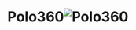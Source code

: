 # Polo360![Polo360](https://user-images.githubusercontent.com/63493758/156945602-163cdf9a-5a73-4c3a-86f3-ec493d170c41.png)
